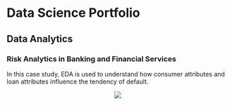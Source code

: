 
# Data Science Portfolio

## Data Analytics

### Risk Analytics in Banking and Financial Services

In this case study, EDA is used to understand how consumer attributes and loan attributes influence the tendency of default.

<center><img src="assets/img/risk_analytics.png"/></center>
